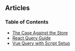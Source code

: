 ## Articles

### Table of Contents
- [The Case Against the Store](./state-management.md)
- [React Query Guide](./react-query-guide.md)
- [Vue Query with Script Setup](./vue-query.md)
